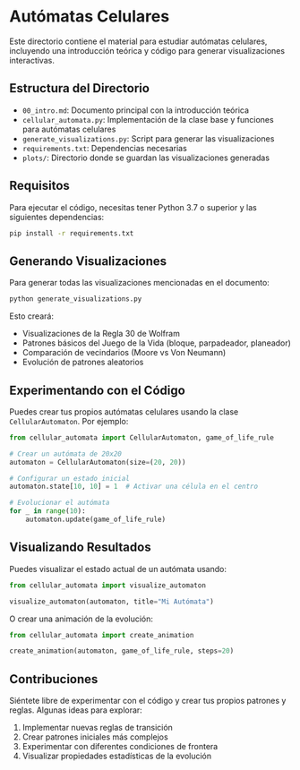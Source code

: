 # Autómatas Celulares

Este directorio contiene el material para estudiar autómatas celulares, incluyendo una introducción teórica y código para generar visualizaciones interactivas.

## Estructura del Directorio

- `00_intro.md`: Documento principal con la introducción teórica
- `cellular_automata.py`: Implementación de la clase base y funciones para autómatas celulares
- `generate_visualizations.py`: Script para generar las visualizaciones
- `requirements.txt`: Dependencias necesarias
- `plots/`: Directorio donde se guardan las visualizaciones generadas

## Requisitos

Para ejecutar el código, necesitas tener Python 3.7 o superior y las siguientes dependencias:

```bash
pip install -r requirements.txt
```

## Generando Visualizaciones

Para generar todas las visualizaciones mencionadas en el documento:

```bash
python generate_visualizations.py
```

Esto creará:
- Visualizaciones de la Regla 30 de Wolfram
- Patrones básicos del Juego de la Vida (bloque, parpadeador, planeador)
- Comparación de vecindarios (Moore vs Von Neumann)
- Evolución de patrones aleatorios

## Experimentando con el Código

Puedes crear tus propios autómatas celulares usando la clase `CellularAutomaton`. Por ejemplo:

```python
from cellular_automata import CellularAutomaton, game_of_life_rule

# Crear un autómata de 20x20
automaton = CellularAutomaton(size=(20, 20))

# Configurar un estado inicial
automaton.state[10, 10] = 1  # Activar una célula en el centro

# Evolucionar el autómata
for _ in range(10):
    automaton.update(game_of_life_rule)
```

## Visualizando Resultados

Puedes visualizar el estado actual de un autómata usando:

```python
from cellular_automata import visualize_automaton

visualize_automaton(automaton, title="Mi Autómata")
```

O crear una animación de la evolución:

```python
from cellular_automata import create_animation

create_animation(automaton, game_of_life_rule, steps=20)
```

## Contribuciones

Siéntete libre de experimentar con el código y crear tus propios patrones y reglas. Algunas ideas para explorar:

1. Implementar nuevas reglas de transición
2. Crear patrones iniciales más complejos
3. Experimentar con diferentes condiciones de frontera
4. Visualizar propiedades estadísticas de la evolución 